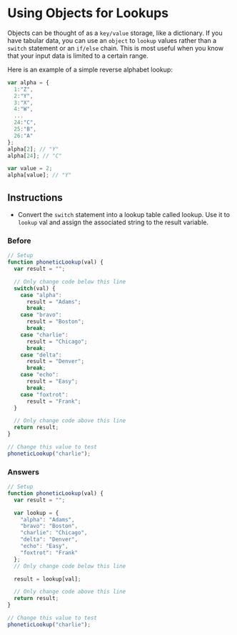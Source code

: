 # Using Objects for Lookups

Objects can be thought of as a `key/value` storage,
like a dictionary. If you have tabular data, you can use an `object` to
`lookup` values rather than a `switch` statement or an `if/else` chain.
This is most useful when you know that your input data is
limited to a certain range.

Here is an example of a simple reverse alphabet lookup:

```javascript
var alpha = {
  1:"Z",
  2:"Y",
  3:"X",
  4:"W",
  ...
  24:"C",
  25:"B",
  26:"A"
};
alpha[2]; // "Y"
alpha[24]; // "C"

var value = 2;
alpha[value]; // "Y"
```

## Instructions
 - Convert the `switch` statement into a lookup table called lookup.
 Use it to `lookup` val and assign the associated string to the result variable.

### Before

```javascript
// Setup
function phoneticLookup(val) {
  var result = "";

  // Only change code below this line
  switch(val) {
    case "alpha":
      result = "Adams";
      break;
    case "bravo":
      result = "Boston";
      break;
    case "charlie":
      result = "Chicago";
      break;
    case "delta":
      result = "Denver";
      break;
    case "echo":
      result = "Easy";
      break;
    case "foxtrot":
      result = "Frank";
  }

  // Only change code above this line
  return result;
}

// Change this value to test
phoneticLookup("charlie");
```

### Answers

```javascript
// Setup
function phoneticLookup(val) {
  var result = "";

  var lookup = {
    "alpha": "Adams",
    "bravo": "Boston",
    "charlie": "Chicago",
    "delta": "Denver",
    "echo": "Easy",
    "foxtrot": "Frank"
  };
  // Only change code below this line

  result = lookup[val];

  // Only change code above this line
  return result;
}

// Change this value to test
phoneticLookup("charlie");
```

